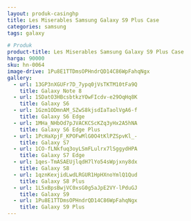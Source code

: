 ```yaml
---
layout: produk-casinghp
title: Les Miserables Samsung Galaxy S9 Plus Case
categories: samsung
tags: galaxy

# Produk
product-title: Les Miserables Samsung Galaxy S9 Plus Case
harga: 90000
sku: hn-0064
image-drive: 1Pu8E1TTDmsOPHndrQD14C86WpFahqNgx
gallery:
  - url: 13GP3nXGUFr7D_7ypq0jVsTKTM10tFa9Q
    title: Galaxy Note 8
  - url: 1SDatO3HBcsbtkzYOwFIcdv-e29OqHq8K
    title: Galaxy S6
  - url: 1Gzm1ODmnAM_SZwS8kjsdIaTaolVgA6-f
    title: Galaxy S6 Edge
  - url: 1MHa_NHbOd7pJVACKCScKZq3yHx2A5hNA
    title: Galaxy S6 Edge Plus
  - url: 1PcHaXpjF_KPOFwMlG0O4tKlPZSpvKl_-
    title: Galaxy S7
  - url: 1CO-fLNkfuq3oyLSmFLulrx7lSggydHPA
    title: Galaxy S7 Edge
  - url: 1qes-TmASAEUjlqdH7lYo54sWpjxny8dx
    title: Galaxy S8
  - url: 1qznKexjidLwdLRGUR1HpHXnoYmlQ1Qud
    title: Galaxy S8 Plus
  - url: 1L5xBpsBwjVC0xsG0g5aJpE2VY-lPduGJ
    title: Galaxy S9
  - url: 1Pu8E1TTDmsOPHndrQD14C86WpFahqNgx
    title: Galaxy S9 Plus
---
```

